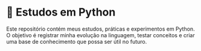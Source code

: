 # 🐍 Estudos em Python
Este repositório contém meus estudos, práticas e experimentos em Python.
O objetivo é registrar minha evolução na linguagem, testar conceitos e criar uma base de conhecimento que possa ser útil no futuro.

